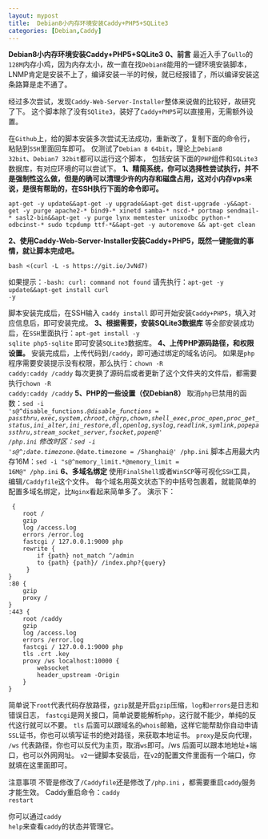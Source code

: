 ```yaml
---
layout: mypost
title:  Debian8小内存环境安装Caddy+PHP5+SQLite3
categories: [Debian,Caddy]
---
```

**Debian8小内存环境安装Caddy+PHP5+SQLite3**
**0、前言**
最近入手了<code>Gullo</code>的<code>128M</code>内存小鸡，因为内存太小，故一直在找<code>Debian8</code>能用的一键环境安装脚本，
LNMP肯定是安装不上了，编译安装一半的时候，就已经报错了，所以编译安装这条路算是走不通了。

经过多次尝试，发现<code>Caddy-Web-Server-Installer</code>整体来说做的比较好，故研究了下。
这个脚本除了没有<code>SQlite3</code>，装好了<code>Caddy+PHP5</code>可以直接用，无需额外设置。

在<code>Github</code>上，给的脚本安装多次尝试无法成功，重新改了，复制下面的命令行，粘贴到<code>SSH</code>里面回车即可。
仅测试了<code>Debian 8 64bit</code>，理论上<code>Debian8 32bit</code>、<code>Debian7 32bit</code>都可以运行这个脚本，
包括安装下面的<code>PHP</code>组件和<code>SQLite3</code>数据库，有对应环境的可以尝试下。
**1、精简系统，你可以选择性尝试执行，并不是强制性这么做，但是的确可以清理少许的内存和磁盘占用，这对小内存vps来说，是很有帮助的，在SSH执行下面的命令即可。**
<pre><code>apt-get -y update&amp;&amp;apt-get -y upgrade&amp;&amp;apt-get dist-upgrade -y&amp;&amp;apt-get -y purge apache2-* bind9-* xinetd samba-* nscd-* portmap sendmail-* sasl2-bin&amp;&amp;apt-get -y purge lynx memtester unixodbc python-* odbcinst-* sudo tcpdump ttf-*&amp;&amp;apt-get -y autoremove &amp;&amp; apt-get clean
</code></pre>
**2、使用Caddy-Web-Server-Installer安装Caddy+PHP5，既然一键能做的事情，就让脚本完成吧。**
<pre><code>bash &lt;(curl -L -s https://git.io/JvNd7)</code></pre>
如果提示：<code>-bash: curl: command not found</code>
请先执行：<code>apt-get -y update&amp;&amp;apt-get install curl -y</code>

脚本安装完成后，在SSH输入 <code>caddy install</code> 即可开始安装<code>Caddy+PHP5</code>，填入对应信息后，即可安装完成。
**3、根据需要，安装SQLite3数据库**
等全部安装成功后，在<code>SSH</code>里面执行：<code>apt-get install -y sqlite php5-sqlite</code> 即可安装<code>SQLite3</code>数据库。
**4、上传PHP源码路径，和权限设置。**
安装完成后，上传代码到<code>/caddy</code>，即可通过绑定的域名访问。
如果是<code>php</code>程序需要安装提示没有权限，那么执行：<code>chown -R caddy:caddy /caddy</code>
每次更换了源码后或者更新了这个文件夹的文件后，都需要执行<code>chown -R caddy:caddy /caddy</code>
**5、PHP的一些设置（仅Debian8）**
取消<code>php</code>已禁用的函数：<code>sed -i 's@^disable_functions.*@disable_functions = passthru,exec,system,chroot,chgrp,chown,shell_exec,proc_open,proc_get_status,ini_alter,ini_restore,dl,openlog,syslog,readlink,symlink,popepassthru,stream_socket_server,fsocket,popen@' /php.ini</code>
修改时区：<code>sed -i 's@^;date.timezone.*@date.timezone = /Shanghai@' /php.ini</code>
脚本占用最大内存16M：<code>sed -i "s@^memory_limit.*@memory_limit = 16M@" /php.ini</code>
**6、多域名绑定**
使用<code>FinalShell</code>或者<code>WinSCP</code>等可视化<code>SSH</code>工具，编辑<code>/Caddyfile</code>这个文件。
每个域名用英文状态下的中括号包裹着，就能简单的配置多域名绑定，比<code>Nginx</code>看起来简单多了。
演示下：
<pre><code> {
    root /
    gzip
    log /access.log
    errors /error.log
    fastcgi / 127.0.0.1:9000 php
    rewrite {
        if {path} not_match ^/admin
        to {path} {path}/ /index.php?{query}
     }
}
:80 {
    gzip
    proxy / 
}
:443 {
    root /caddy
    gzip
    log /access.log
    errors /error.log
    fastcgi / 127.0.0.1:9000 php
    tls .crt .key
    proxy /ws localhost:10000 {
        websocket
        header_upstream -Origin
    }
}
</code></pre>
简单说下<code>root</code>代表代码存放路径，<code>gzip</code>就是开启<code>gzip</code>压缩，<code>log</code>和<code>errors</code>是日志和错误日志，
<code>fastcgi</code>是网关接口，简单说要能解析<code>php</code>，这行就不能少，单纯的反代这行就可以不要。
<code>tls</code> 后面可以跟域名的<code>whois</code>邮箱，这样它能帮助你自动申请<code>SSL</code>证书，你也可以填写证书的绝对路径，来获取本地证书。
<code>proxy</code>是反向代理， <code>/ws</code> 代表路径，你也可以反代为主页，取消<code>ws</code>即可。/ws 后面可以跟本地地址+端口，也可以<code></code>外网网址。
<code>v2</code>一键脚本安装后，在<code>v2</code>的配置文件里面有一个端口，你就填在这里面即可。

注意事项
不管是修改了<code>/Caddyfile</code>还是修改了<code>/php.ini</code> ，都需要重启<code>caddy</code>服务才能生效。
Caddy重启命令：<code>caddy restart</code>

你可以通过<code>caddy help</code>来查看<code>caddy</code>的状态并管理它。